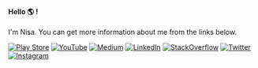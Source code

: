 #### Hello :earth_americas: ! 

I'm Nisa. You can get more information about me from the links below.

[![Play Store](https://img.shields.io/badge/-PlayStore-ffffff?style=flat&logo=googleplay&logoColor=000000)](https://play.google.com/store/apps/dev?id=6411367502435954294) [![YouTube](https://img.shields.io/badge/-YouTube-ffffff?style=flat&logo=YouTube&logoColor=eb2f06)](https://www.youtube.com/NisaEfendioğlu) [![Medium](https://img.shields.io/badge/-Medium-ffffff?style=flat&logo=medium&logoColor=000000)](https://medium.com/@nisaefendioglu) [![LinkedIn](https://img.shields.io/badge/-LinkedIn-ffffff?style=flat&logo=linkedin&logoColor=0984e3)](https://www.linkedin.com/in/nisaefendioglu) [![StackOverflow](https://img.shields.io/badge/-StackOverflow-ffffff?style=flat&logo=StackOverflow)](https://stackoverflow.com/users/11902787/nisa-efendioglu) [![Twitter](https://img.shields.io/badge/-Twitter-ffffff?style=flat&logo=Twitter)](https://twitter.com/nisaefendioglu) [![Instagram](https://img.shields.io/badge/-Instagram-ffffff?style=flat&logo=Instagram)](https://instagram.com/nisaefendiogluu)
